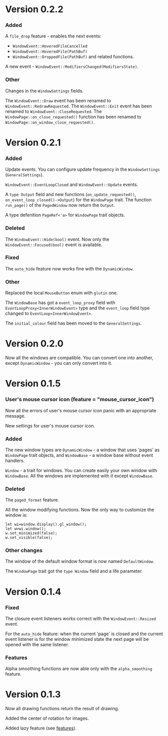 # Version 0.2.2

### Added

A `file_drop` feature - enables the next events:
 - `WindowEvent::HoveredFileCancelled`
 - `WindowEvent::HoveredFile(PathBuf)`
 - `WindowEvent::DroppedFile(PathBuf)`
and related functions.

A new event - `WindowEvent::ModifiersChanged(ModifiersState)`.

### Other

Changes in the `WindowSettings` fields.


The `WindowEvent::Draw` event has been renamed to `WindowEvent::RedrawRequested`.
The `WindowEvent::Exit` event has been renamed to `WindowEvent::CloseRequested`.
The `WindowPage::on_close_requested()` function has been renamed to `WindowPage::on_window_close_requested()`.

# Version 0.2.1

### Added

Update events. You can configure update frequency in the `WindowSettings` (`GeneralSettings`).

`WindowEvent::EventLoopClosed` and `WindowEvent::Update` events.

A `type Output` field and new functions (`on_update_requested()`, `on_event_loop_closed()->Output`) for the `WindowPage` trait. The function `run_page()` of the `PagedWindow` now return the `Output`.

A type defenition `PageRef<'a>` for `WindowPage` trait objects.

### Deleted

The `WindowEvent::Hide(bool)` event. Now only the `WindowEvent::Focused(bool)` event is available.

### Fixed

The `auto_hide` feature now works fine with the `DynamicWindow`.

### Other

Replaced the local `MouseButton` enum with `glutin` one.

The `WindowBase` has got a `event_loop_proxy` field with `EventLoopProxy<InnerWindowEvent>` type
and the `event_loop` field type changed to `EventLoop<InnerWindowEvent>`.

The `initial_colour` field has been moved to the `GeneralSettings`.


# Version 0.2.0

Now all the windows are compatible.
You can convert one into another, except `DynamicWindow` - you can only convert into it.

# Version 0.1.5

### User's mouse cursor icon (feature = "mouse_cursor_icon")

Now all the errors of user's mouse cursor icon panic with an appropriate message.

New settings for user's mouse cursor icon.

### Added

The new window types are `DynamicWindow` - a window that uses 'pages' as `WindowPage` trait objects,
and `WindowBase` - a window base without event handlers.

`Window` - a trait for windows. You can create easily your own window with `WindowBase`.
All the windows are implemented with it except `WindowBase`.

### Deleted

The `paged_format` feature.

All the window modifying functions.
Now the only way to customize the window is:
```
let wi=window.display().gl_window();
let w=wi.window();
w.set_minimized(false);
w.set_visible(false);
```

### Other changes

The window of the default window format is now named `DefaultWindow`.

The `WindowPage` trait got the `type Window` field and a life parameter.

# Version 0.1.4

### Fixed

The closure event listeners works correct with the `WindowEvent::Resized` event.

For the `auto_hide` feature:
 when the current 'page' is closed and
 the current event listener is for the window minimized state 
 the next page will be opened with the same listener.

### Features

Alpha smoothing functions are now able only with the `alpha_smoothing` feature.

# Version 0.1.3

Now all drawing functions return the result of drawing.

Added the center of rotation for images.

Added lazy feature (see [features](FEATURES.MD)).